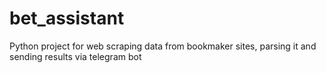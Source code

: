 # bet_assistant
Python project for web scraping data from bookmaker sites, parsing it and sending results via telegram bot
